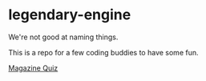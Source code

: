 # legendary-engine
We're not good at naming things.

This is a repo for a few coding buddies to have some fun.

[Magazine Quiz](legendary-engine/magazine-quiz.html)
